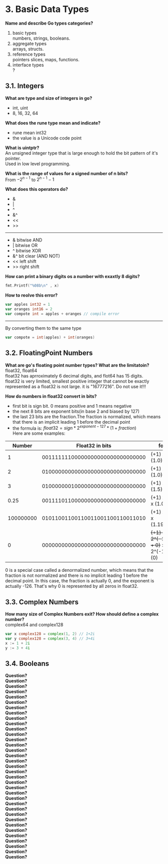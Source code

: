 # 3. Basic Data Types

**Name and describe Go types categories?**

1. basic types  
numbers, strings, booleans.
2. aggregate types  
arrays, structs.
3. reference types  
pointers slices, maps, functions.
4. interface types  
?

## 3.1. Integers

**What are type and size of integers in go?**

* int, uint
* 8, 16, 32, 64

**What does the rune type mean and indicate?**

* rune mean int32
* the value is a Unicode code point

**What is uintptr?**  
An unsigned integer type that is large enough to hold the bit pattern of it's pointer.  
Used in low level programming.

**What is the range of values for a signed number of n bits?**  
From $-2^{n-1}$ to $2^{n-1}-1$

**What does this operators do?**

* &
* |
* ^
* &^
* <<
* \>>

---

* & bitwise AND
* | bitwise OR
* ^ bitwise XOR
* &^ bit clear (AND NOT)
* << left shift
* \>> right shift

**How can print a binary digits os a number with exaxtly 8 digits?**

```go
fmt.Printf("%08b\n" , x)
```

**How to reolve this error?**

```go
var apples int32 = 1
var oranges int16 = 2
var compote int = apples + oranges // compile error
```

---
By converting them to the same type

```go
var compote = int(apples) + int(oranges)
```

## 3.2. FloatingPoint Numbers

**What are go's floating point number types? What are the limitatoin?**  
float32, float64  
float32 has aprroximately 6 decimal digits, and flot64 has 15 digits.  
float32 is very limited, smallest positive integer that cannot be exactly represented as a float32 is not large. it is "16777216". Do not use it!!!

**How do numbers in float32 convert in bits?**

* first bit is sign bit. 0 means positive and 1 means negative
* the next 8 bits are exponent bits(in base 2 and biased by 127)
* the last 23 bits are the fraction.The fraction is normalized, which means that there is an implicit leading 1 before the decimal point
* the formula is: $float32 = sign*2^{exponent - 127}*(1 + fraction)$  
Here are some examples:

| Number | Float32 in bits | formula |
| ------ | --------------- | --------------- |
| 1      | 00111111100000000000000000000000 | (+1) x 2^(0) x (1.0) |
| 2      | 01000000000000000000000000000000 | (+1) x 2^(1) x (1.0) |
| 3      | 01000000010000000000000000000000 | (+1) x 2^(1) x (1.5) |
| 0.25   | 00111101100000000000000000000000 | (+1) x 2^(-4) x (1.0) |
| 100000000 | 01011001100110011001100110011010 |  (+1) x 2^(52) x (1.19921875) |
| 0      | 00000000000000000000000000000000  | ~~(+1) x 2^(-127) x (1 + 0)~~ > (+1) x 2^(-126) x (0) |

0 is a special case called a denormalized number, which means that the fraction is not normalized and there is no implicit leading 1 before the decimal point. In this case, the fraction is actually 0, and the exponent is actually -126. That's why 0 is represented by all zeros in float32.

## 3.3. Complex Numbers

**How many size of Complex Numbers exit? How should define a complex number?**  
complex64 and complex128

```go
var x complex128 = complex(1, 2) // 1+2i
var y complex128 = complex(3, 4) // 3+4i
x := 1 + 2i
y := 3 + 4i
```

## 3.4. Booleans



**Question?**  
**Question?**  
**Question?**  
**Question?**  
**Question?**  
**Question?**  
**Question?**  
**Question?**  
**Question?**  
**Question?**  
**Question?**  
**Question?**  
**Question?**  
**Question?**  
**Question?**  
**Question?**  
**Question?**  
**Question?**  
**Question?**  
**Question?**  
**Question?**  
**Question?**  
**Question?**  
**Question?**  
**Question?**  
**Question?**  
**Question?**  
**Question?**  
**Question?**  
**Question?**  
**Question?**  
**Question?**  
**Question?**  
**Question?**  
**Question?**  
